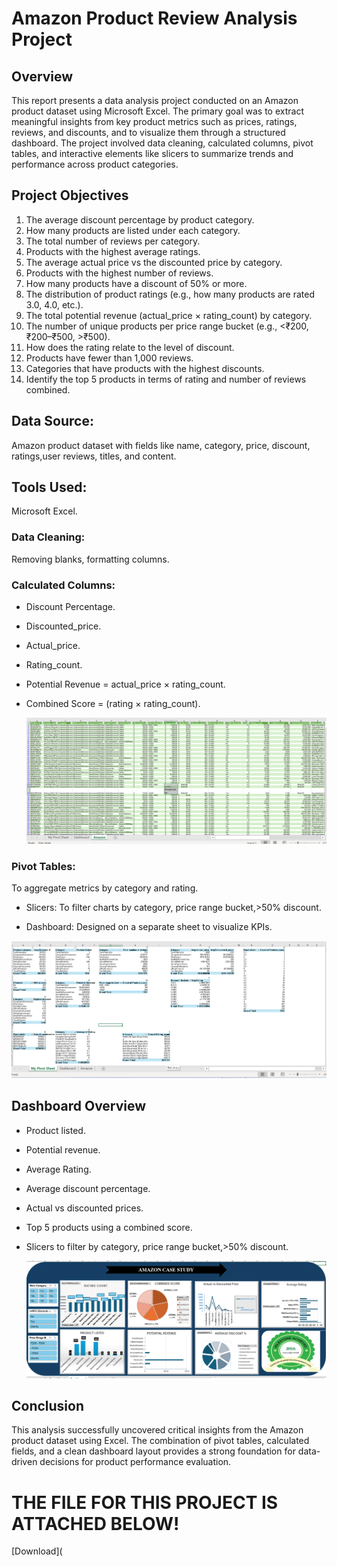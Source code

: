# Amazon Product Review Analysis Project

## Overview

This report presents a data analysis project conducted on an Amazon product dataset using Microsoft Excel. The primary goal was to extract meaningful insights from key product metrics such as prices, ratings, reviews, and discounts, and to visualize them through a structured dashboard. The project involved data cleaning, calculated columns, pivot tables, and interactive elements like slicers to summarize trends and performance across product categories.


## Project Objectives

1. The average discount percentage by product category.
2. How many products are listed under each category. 
3. The total number of reviews per category.  
4. Products with the highest average ratings. 
5. The average actual price vs the discounted price by category. 
6. Products with the highest number of reviews. 
7. How many products have a discount of 50% or more. 
8. The distribution of product ratings (e.g., how many products are rated 3.0, 
4.0, etc.). 
9. The total potential revenue (actual_price × rating_count) by category.
10. The number of unique products per price range bucket (e.g., <₹200, 
   ₹200–₹500, >₹500). 
11. How does the rating relate to the level of discount. 
12. Products have fewer than 1,000 reviews. 
13. Categories that have products with the highest discounts. 
14. Identify the top 5 products in terms of rating and number of reviews combined. 

 
 ## Data Source:
  Amazon product dataset with fields like name, category, price, discount, ratings,user reviews, titles, and content.

## Tools Used:
  Microsoft Excel.
  
### Data Cleaning:
  Removing blanks, formatting columns.

### Calculated Columns:
- Discount Percentage.
- Discounted_price.
- Actual_price.
- Rating_count.
- Potential Revenue = actual_price × rating_count.
- Combined Score = (rating × rating_count).
  
  ![Image](https://github.com/Omotoso-Bukola/Amazon-case-study/blob/main/Screenshot%202025-07-04%20210631.png
  )

 ### Pivot Tables: 
  To aggregate metrics by category and rating.

 - Slicers: To filter charts by category, price range bucket,>50% discount.

 - Dashboard: Designed on a separate sheet to visualize KPIs.

 ![Image](https://github.com/Omotoso-Bukola/Amazon-case-study/blob/main/My%20pivot%20Table%20screenshot.png)

 
## Dashboard Overview
- Product listed.
- Potential revenue.
- Average Rating.
- Average discount percentage.
- Actual vs discounted prices.
- Top 5 products using a combined score.
- Slicers to filter by category, price range bucket,>50% discount.

  ![Image](https://github.com/Omotoso-Bukola/Amazon-case-study/blob/main/My%20excel%20screenshot.png)



## Conclusion

This analysis successfully uncovered critical insights from the Amazon product dataset using Excel. The combination of pivot tables, calculated fields, and a clean dashboard layout provides a strong foundation for data-driven decisions for product performance evaluation.

# THE FILE FOR THIS PROJECT IS ATTACHED BELOW!
[Download](
